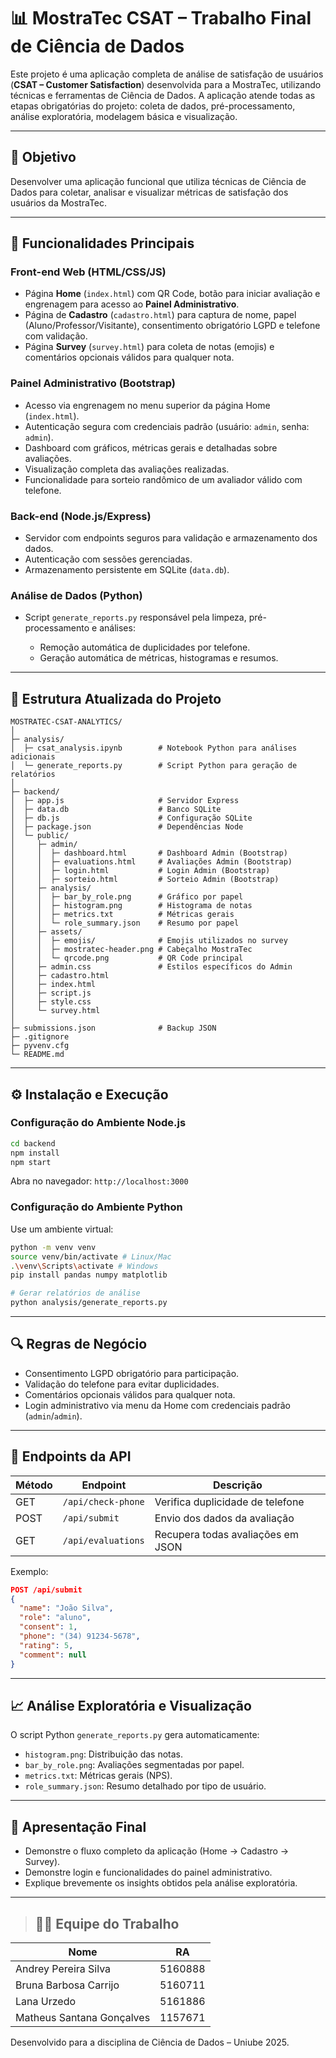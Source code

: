 # 📊 MostraTec CSAT – Trabalho Final de Ciência de Dados

Este projeto é uma aplicação completa de análise de satisfação de usuários (**CSAT – Customer Satisfaction**) desenvolvida para a MostraTec, utilizando técnicas e ferramentas de Ciência de Dados. A aplicação atende todas as etapas obrigatórias do projeto: coleta de dados, pré-processamento, análise exploratória, modelagem básica e visualização.

---

## 🎯 Objetivo

Desenvolver uma aplicação funcional que utiliza técnicas de Ciência de Dados para coletar, analisar e visualizar métricas de satisfação dos usuários da MostraTec.

---

## 🚀 Funcionalidades Principais

### Front-end Web (HTML/CSS/JS)

* Página **Home** (`index.html`) com QR Code, botão para iniciar avaliação e engrenagem para acesso ao **Painel Administrativo**.
* Página de **Cadastro** (`cadastro.html`) para captura de nome, papel (Aluno/Professor/Visitante), consentimento obrigatório LGPD e telefone com validação.
* Página **Survey** (`survey.html`) para coleta de notas (emojis) e comentários opcionais válidos para qualquer nota.

### Painel Administrativo (Bootstrap)

* Acesso via engrenagem no menu superior da página Home (`index.html`).
* Autenticação segura com credenciais padrão (usuário: `admin`, senha: `admin`).
* Dashboard com gráficos, métricas gerais e detalhadas sobre avaliações.
* Visualização completa das avaliações realizadas.
* Funcionalidade para sorteio randômico de um avaliador válido com telefone.

### Back-end (Node.js/Express)

* Servidor com endpoints seguros para validação e armazenamento dos dados.
* Autenticação com sessões gerenciadas.
* Armazenamento persistente em SQLite (`data.db`).

### Análise de Dados (Python)

* Script `generate_reports.py` responsável pela limpeza, pré-processamento e análises:

  * Remoção automática de duplicidades por telefone.
  * Geração automática de métricas, histogramas e resumos.

---

## 📁 Estrutura Atualizada do Projeto

```
MOSTRATEC-CSAT-ANALYTICS/
│
├─ analysis/
│  ├─ csat_analysis.ipynb        # Notebook Python para análises adicionais
│  └─ generate_reports.py        # Script Python para geração de relatórios
│
├─ backend/
│  ├─ app.js                     # Servidor Express
│  ├─ data.db                    # Banco SQLite
│  ├─ db.js                      # Configuração SQLite
│  ├─ package.json               # Dependências Node
│  └─ public/
│     ├─ admin/
│     │  ├─ dashboard.html       # Dashboard Admin (Bootstrap)
│     │  ├─ evaluations.html     # Avaliações Admin (Bootstrap)
│     │  ├─ login.html           # Login Admin (Bootstrap)
│     │  ├─ sorteio.html         # Sorteio Admin (Bootstrap)
│     ├─ analysis/
│     │  ├─ bar_by_role.png      # Gráfico por papel
│     │  ├─ histogram.png        # Histograma de notas
│     │  ├─ metrics.txt          # Métricas gerais
│     │  └─ role_summary.json    # Resumo por papel
│     ├─ assets/
│     │  ├─ emojis/              # Emojis utilizados no survey
│     │  ├─ mostratec-header.png # Cabeçalho MostraTec
│     │  └─ qrcode.png           # QR Code principal
│     ├─ admin.css               # Estilos específicos do Admin
│     ├─ cadastro.html
│     ├─ index.html
│     ├─ script.js
│     ├─ style.css
│     └─ survey.html
│
├─ submissions.json              # Backup JSON
├─ .gitignore
├─ pyvenv.cfg
└─ README.md
```

---

## ⚙️ Instalação e Execução

### Configuração do Ambiente Node.js

```bash
cd backend
npm install
npm start
```

Abra no navegador: `http://localhost:3000`

### Configuração do Ambiente Python

Use um ambiente virtual:

```bash
python -m venv venv
source venv/bin/activate # Linux/Mac
.\venv\Scripts\activate # Windows
pip install pandas numpy matplotlib

# Gerar relatórios de análise
python analysis/generate_reports.py
```

---

## 🔍 Regras de Negócio

* Consentimento LGPD obrigatório para participação.
* Validação do telefone para evitar duplicidades.
* Comentários opcionais válidos para qualquer nota.
* Login administrativo via menu da Home com credenciais padrão (`admin`/`admin`).

---

## 📡 Endpoints da API

| Método | Endpoint           | Descrição                         |
| ------ | ------------------ | --------------------------------- |
| GET    | `/api/check-phone` | Verifica duplicidade de telefone  |
| POST   | `/api/submit`      | Envio dos dados da avaliação      |
| GET    | `/api/evaluations` | Recupera todas avaliações em JSON |

Exemplo:

```json
POST /api/submit
{
  "name": "João Silva",
  "role": "aluno",
  "consent": 1,
  "phone": "(34) 91234-5678",
  "rating": 5,
  "comment": null
}
```

---

## 📈 Análise Exploratória e Visualização

O script Python `generate_reports.py` gera automaticamente:

* `histogram.png`: Distribuição das notas.
* `bar_by_role.png`: Avaliações segmentadas por papel.
* `metrics.txt`: Métricas gerais (NPS).
* `role_summary.json`: Resumo detalhado por tipo de usuário.

---

## 🎥 Apresentação Final

* Demonstre o fluxo completo da aplicação (Home → Cadastro → Survey).
* Demonstre login e funcionalidades do painel administrativo.
* Explique brevemente os insights obtidos pela análise exploratória.

---

> ## 🧑‍🎓 Equipe do Trabalho

| Nome                      | RA      |
| ------------------------- | ------- |
| Andrey Pereira Silva      | 5160888 |
| Bruna Barbosa Carrijo     | 5160711 |
| Lana Urzedo               | 5161886 |
| Matheus Santana Gonçalves | 1157671 |

Desenvolvido para a disciplina de Ciência de Dados – Uniube 2025.